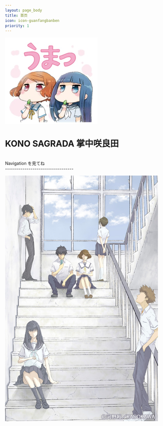 ```yaml
---
layout: page_body
title: 首页
icon: icon-guanfangbanben
priority: 1
---
```

![SAGRADA](assets/images/a40b773fb80e7bec19fb037b242eb9389b506b15.jpg)
# KONO SAGRADA 掌中咲良田
<br/>
Navigation を見てね<br/>
-----------------------------------<br/>

![KONO](assets/images/background.jpg)


